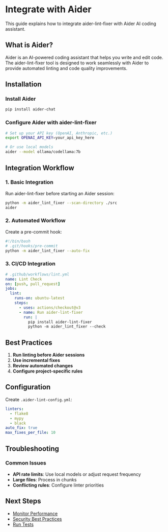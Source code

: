 # Integrate with Aider

This guide explains how to integrate aider-lint-fixer with Aider AI coding assistant.

## What is Aider?

Aider is an AI-powered coding assistant that helps you write and edit code. The aider-lint-fixer tool is designed to work seamlessly with Aider to provide automated linting and code quality improvements.

## Installation

### Install Aider

```bash
pip install aider-chat
```

### Configure Aider with aider-lint-fixer

```bash
# Set up your API key (OpenAI, Anthropic, etc.)
export OPENAI_API_KEY=your_api_key_here

# Or use local models
aider --model ollama/codellama:7b
```

## Integration Workflow

### 1. Basic Integration

Run aider-lint-fixer before starting an Aider session:

```bash
python -m aider_lint_fixer --scan-directory ./src
aider
```

### 2. Automated Workflow

Create a pre-commit hook:

```bash
#!/bin/bash
# .git/hooks/pre-commit
python -m aider_lint_fixer --auto-fix
```

### 3. CI/CD Integration

```yaml
# .github/workflows/lint.yml
name: Lint Check
on: [push, pull_request]
jobs:
  lint:
    runs-on: ubuntu-latest
    steps:
      - uses: actions/checkout@v3
      - name: Run aider-lint-fixer
        run: |
          pip install aider-lint-fixer
          python -m aider_lint_fixer --check
```

## Best Practices

1. **Run linting before Aider sessions**
2. **Use incremental fixes**
3. **Review automated changes**
4. **Configure project-specific rules**

## Configuration

Create `.aider-lint-config.yml`:

```yaml
linters:
  - flake8
  - mypy
  - black
auto_fix: true
max_fixes_per_file: 10
```

## Troubleshooting

### Common Issues

- **API rate limits**: Use local models or adjust request frequency
- **Large files**: Process in chunks
- **Conflicting rules**: Configure linter priorities

## Next Steps

- [Monitor Performance](./monitor-performance.md)
- [Security Best Practices](./security-best-practices.md)
- [Run Tests](./run-tests.md)
